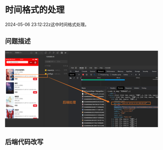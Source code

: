 # 时间格式的处理

2024-05-06 23:12:22z这中时间格式处理。



## 问题描述

![image-20240121131433477](02时间格式的处理.assets/image-20240121131433477.png)





## 后端代码改写



